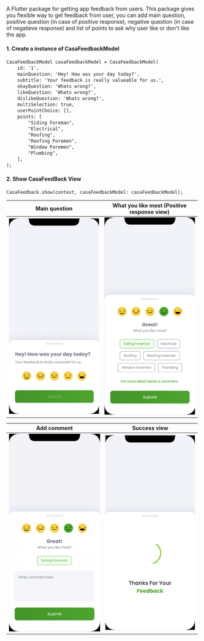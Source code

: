 A Flutter package for getting app feedback from users. This package gives you flexible way to get feedback from user, you can add main question, positive question (in case of positive response), negative question (in case of negatieve response) and list of points to ask why user like or don't like the app.

#### **1. Create a instance of CasaFeedbackModel**
```
CasaFeedbackModel casaFeedbackModel = CasaFeedbackModel(
    id: '1',
    mainQuestion: 'Hey! How was your day today?',
    subtitle: 'Your feedback is really valueable for us.',
    okayQuestion: 'Whats wrong?',
    likeQuestion: 'Whats wrong?',
    dislikeQuestion: 'Whats wrong?',
    multiSelection: true,
    userPointChoice: [],
    points: [
        "Siding Foreman",
        "Electrical",
        "Roofing",
        "Roofing Foremen",
        "Window Foremen",
        "Plumbing",
    ],
);
```

#### **2. Show CasaFeedBack View**
```
CasaFeedback.show(context, casaFeedbackModel: casaFeedbackModel);
```


Main question  |  What you like most (Positive response view)     
:-------------------------:|:-------------------------:
![](https://github.com/techroomteam/casa_flutter_feedback/raw/master/screenshots/1.png)|![](https://github.com/techroomteam/casa_flutter_feedback/raw/master/screenshots/2.png)

Add comment  |  Success view  
:-------------------------:|:-------------------------:
![](https://github.com/techroomteam/casa_flutter_feedback/raw/master/screenshots/3.png)|![](https://github.com/techroomteam/casa_flutter_feedback/raw/master/screenshots/4.png)
